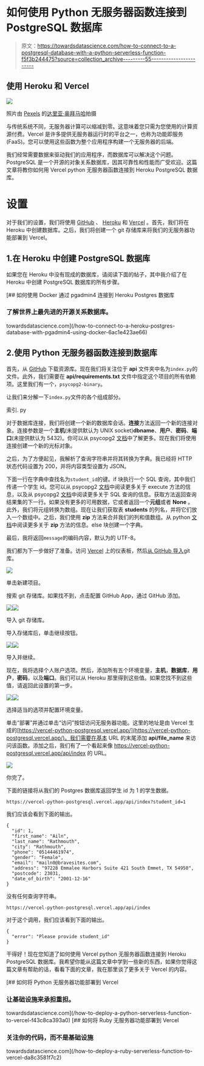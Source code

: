 # 如何使用 Python 无服务器函数连接到 PostgreSQL 数据库

> 原文：<https://towardsdatascience.com/how-to-connect-to-a-postgresql-database-with-a-python-serverless-function-f5f3b244475?source=collection_archive---------55----------------------->

## 使用 Heroku 和 Vercel

![](img/a9e881f16f7d65572af7b68f22e058c4.png)

照片由 [Pexels](https://www.pexels.com/photo/black-coffee-book-caffeine-close-up-1684149/?utm_content=attributionCopyText&utm_medium=referral&utm_source=pexels) 的[达里亚·奥拜马哈](https://www.pexels.com/@dariaobymaha?utm_content=attributionCopyText&utm_medium=referral&utm_source=pexels)拍摄

与传统系统不同，无服务器计算可以缩减到零。这意味着您只需为您使用的计算资源付费。Vercel 是许多提供无服务器运行时的平台之一，也称为功能即服务(FaaS)。您可以使用这些函数为整个应用程序构建一个无服务器的后端。

我们经常需要数据来驱动我们的应用程序，而数据库可以解决这个问题。PostgreSQL 是一个开源的对象关系数据库，因其可靠性和性能而广受欢迎。这篇文章将教你如何用 Vercel python 无服务器函数连接到 Heroku PostgreSQL 数据库。

# 设置

对于我们的设置，我们将使用 [GitHub](https://github.com/) 、 [Heroku](https://www.heroku.com/home) 和 [Vercel](https://vercel.com/) 。首先，我们将在 Heroku 中创建数据库。之后，我们将创建一个 git 存储库来将我们的无服务器功能部署到 Vercel。

## 1.在 Heroku 中创建 PostgreSQL 数据库

如果您在 Heroku 中没有现成的数据库，请阅读下面的帖子，其中我介绍了在 Heroku 中创建 PostgreSQL 数据库的所有步骤。

[](/how-to-connect-to-a-heroku-postgres-database-with-pgadmin4-using-docker-6ac1e423ae66) [## 如何使用 Docker 通过 pgadmin4 连接到 Heroku Postgres 数据库

### 了解世界上最先进的开源关系数据库。

towardsdatascience.com](/how-to-connect-to-a-heroku-postgres-database-with-pgadmin4-using-docker-6ac1e423ae66) 

## 2.使用 Python 无服务器函数连接到数据库

首先，从 [GitHub](https://github.com/lifeparticle/vercel-python-postgresql) 下载资源库。现在我们将关注位于 **api** 文件夹中名为`index.py`的文件。此外，我们需要在 **api/requirements.txt** 文件中指定这个项目的所有依赖项。这里我们有一个，`psycopg2-binary`。

让我们来分解一下`index.py`文件的各个组成部分。

索引. py

对于数据库连接，我们将创建一个新的数据库会话。**连接**方法返回一个新的连接对象。连接参数是一个**主机**(未提供默认为 UNIX socket)**dbname**、**用户**、**密码**、**端口**(未提供默认为 5432)。你可以从 psycopg2 [文档](https://www.psycopg.org/docs/module.html#psycopg2.connect)中了解更多。现在我们将使用连接创建一个新的光标对象。

之后，为了方便起见，我解析了查询字符串并将其转换为字典。我已经将 HTTP 状态代码设置为 200，并将内容类型设置为 JSON。

下面一行在字典中查找名为`student_id`的键。if 块执行一个 SQL 查询，其中我们传递一个学生 id。您可以从 psycopg2 [文档](https://www.psycopg.org/docs/cursor.html#cursor.execute)中阅读更多关于 execute 方法的信息，以及从 psycopg2 [文档](https://www.psycopg.org/docs/usage.html#passing-parameters-to-sql-queries)中阅读更多关于 SQL 查询的信息。获取方法返回查询结果集的下一行。如果没有更多的可用数据，它或者返回一个**元组**或者 **None** 。此外，我们将元组转换为数组。现在让我们获取表 **students** 的列名，并将它们放入一个数组中。之后，我们使用 **zip** 方法来合并我们的列和值数组。从 python [文档](https://docs.python.org/3.3/library/functions.html#zip)中阅读更多关于 **zip** 方法的信息。else 块创建一个字典。

最后，我将返回`message`的编码内容，默认为的 UTF-8。

我们都为下一步做好了准备。访问 [Vercel](https://vercel.com/dashboard) 上的仪表板，然后[从 GitHub 导入](https://vercel.com/import)git 库。

![](img/199713d8fca05b1c88da1a4b20fcf4b7.png)

单击新建项目。

搜索 git 存储库。如果找不到，点击配置 GitHub App，通过 GitHub 添加。

![](img/2e1f3e0d2bb9983df20e55633973ce23.png)![](img/b6a3ddb696babd7c928f81dbac371735.png)

导入 git 存储库。

导入存储库后，单击继续按钮。

![](img/45f7d841b9216c52cfd3fcd047aca9a2.png)![](img/203586c2112407f5d514adeb349b65e1.png)

导入并继续。

现在，我将选择个人账户选项。然后，添加所有五个环境变量，**主机**，**数据库**，**用户**，**密码**，以及**端口**。我们可以从 Heroku 那里得到这些值。如果您找不到这些值，请返回此设置的第一步。

![](img/8ef1db0766498d496dc46858f045191b.png)![](img/440bd336e906f52a60314809dfa30499.png)

选择适当的选项并配置环境变量。

单击“部署”并通过单击“访问”按钮访问无服务器功能。这里的地址是由 Vercel 生成的[https://vercel-python-postgresql.vercel.app/](https://vercel-python-postgresql.vercel.app/)。我们需要在基本 URL 的末尾添加 **api/file_name** 来访问该函数。添加之后，我们有了一个看起来像 https://vercel-python-postgresql.vercel.app/api/index 的 URL。

![](img/4f6ad2ea0d21c562df35f052b93a77c0.png)

你完了。

下面的链接将从我们的 Postgres 数据库返回学生 id 为 1 的学生数据。

```
https://vercel-python-postgresql.vercel.app/api/index?student_id=1
```

我们应该会看到下面的输出。

```
{
  "id": 1,
  "first_name": "Ailn",
  "last_name": "Rathmouth",
  "city": "Rathmouth",
  "phone": "05144461974",
  "gender": "Female",
  "email": "mailn0@bravesites.com",
  "address": "97228 Emmalee Harbors Suite 421 South Emmet, TX 54950",
  "postcode": 23031,
  "date_of_birth": "2001-12-16"
}
```

没有任何查询字符串。

```
https://vercel-python-postgresql.vercel.app/api/index
```

对于这个调用，我们应该看到下面的输出。

```
{
  "error": "Please provide student_id"
}
```

干得好！现在您知道了如何使用 Vercel python 无服务器函数连接到 Heroku PostgreSQL 数据库。我希望你能从这篇文章中学到一些新的东西，如果你觉得这篇文章有帮助的话，看看下面的文章，我在那里谈了更多关于 Vercel 的内容。

[](/how-to-deploy-a-python-serverless-function-to-vercel-f43c8ca393a0) [## 如何将 Python 无服务器功能部署到 Vercel

### 让基础设施来承担重担。

towardsdatascience.com](/how-to-deploy-a-python-serverless-function-to-vercel-f43c8ca393a0) [](/how-to-deploy-a-ruby-serverless-function-to-vercel-da8c3581f7c2) [## 如何将 Ruby 无服务器功能部署到 Vercel

### 关注你的代码，而不是基础设施

towardsdatascience.com](/how-to-deploy-a-ruby-serverless-function-to-vercel-da8c3581f7c2)